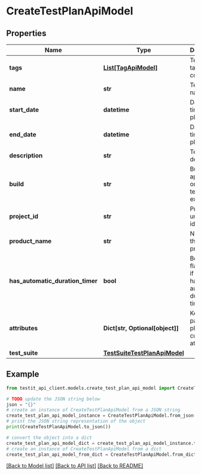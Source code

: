 # CreateTestPlanApiModel


## Properties

Name | Type | Description | Notes
------------ | ------------- | ------------- | -------------
**tags** | [**List[TagApiModel]**](TagApiModel.md) | Test plan tag names collection | [optional] 
**name** | **str** | Test plan name | 
**start_date** | **datetime** | Date and time of test plan start | [optional] 
**end_date** | **datetime** | Date and time of test plan end | [optional] 
**description** | **str** | Test plan description | [optional] 
**build** | **str** | Build of the application on which test plan is executed | [optional] 
**project_id** | **str** | Project unique identifier | 
**product_name** | **str** | Name of the testing product | [optional] 
**has_automatic_duration_timer** | **bool** | Boolean flag defines if test plan has automatic duration timer | [optional] 
**attributes** | **Dict[str, Optional[object]]** | Key value pair of test plan custom attributes | 
**test_suite** | [**TestSuiteTestPlanApiModel**](TestSuiteTestPlanApiModel.md) |  | [optional] 

## Example

```python
from testit_api_client.models.create_test_plan_api_model import CreateTestPlanApiModel

# TODO update the JSON string below
json = "{}"
# create an instance of CreateTestPlanApiModel from a JSON string
create_test_plan_api_model_instance = CreateTestPlanApiModel.from_json(json)
# print the JSON string representation of the object
print(CreateTestPlanApiModel.to_json())

# convert the object into a dict
create_test_plan_api_model_dict = create_test_plan_api_model_instance.to_dict()
# create an instance of CreateTestPlanApiModel from a dict
create_test_plan_api_model_from_dict = CreateTestPlanApiModel.from_dict(create_test_plan_api_model_dict)
```
[[Back to Model list]](../README.md#documentation-for-models) [[Back to API list]](../README.md#documentation-for-api-endpoints) [[Back to README]](../README.md)


